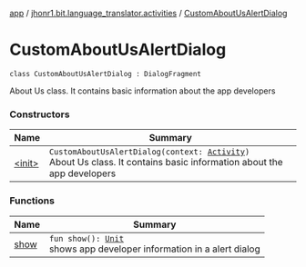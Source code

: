 [app](../../index.md) / [jhonr1.bit.language_translator.activities](../index.md) / [CustomAboutUsAlertDialog](./index.md)

# CustomAboutUsAlertDialog

`class CustomAboutUsAlertDialog : DialogFragment`

About Us class. It contains basic information about the app developers

### Constructors

| Name | Summary |
|---|---|
| [&lt;init&gt;](-init-.md) | `CustomAboutUsAlertDialog(context: `[`Activity`](https://developer.android.com/reference/android/app/Activity.html)`)`<br>About Us class. It contains basic information about the app developers |

### Functions

| Name | Summary |
|---|---|
| [show](show.md) | `fun show(): `[`Unit`](https://kotlinlang.org/api/latest/jvm/stdlib/kotlin/-unit/index.html)<br>shows app developer information in a alert dialog |
